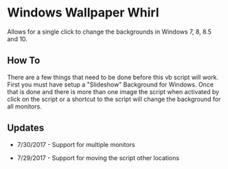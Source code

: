 # Windows Wallpaper Whirl

Allows for a single click to change the backgrounds in Windows 7, 8, 8.5 and 10. 

## How To

There are a few things that need to be done before this vb script will work. First you must have setup a "Slideshow" Background for Windows. Once that is done and there is more than one image the script when activated by click on the script or a shortcut to the script will change the background for all monitors.

## Updates

* 7/30/2017 - Support for multiple monitors

* 7/29/2017 - Support for moving the script other locations
